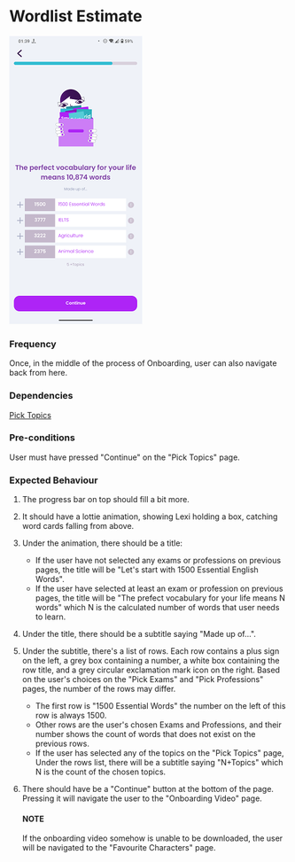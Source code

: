 # Wordlist Estimate

![WordlistEstimate](../_media/Onboarding/WordlistEstimate.png)

### Frequency

Once, in the middle of the process of Onboarding, user can also navigate back from here.

### Dependencies

[Pick Topics](docs/onboarding/PickTopics.md)

### Pre-conditions

User must have pressed "Continue" on the "Pick Topics" page.

### Expected Behaviour

1. The progress bar on top should fill a bit more.

2. It should have a lottie animation, showing Lexi holding a box, catching word cards falling from above.

3. Under the animation, there should be a title:
   - If the user have not selected any exams or professions on previous pages, the title will be "Let's start with 1500 Essential English Words".
   - If the user have selected at least an exam or profession on previous pages, the title will be "The prefect vocabulary for your life means N words" which N is the calculated number of words that user needs to learn.

4. Under the title, there should be a subtitle saying "Made up of...".

5. Under the subtitle, there's a list of rows. Each row contains a plus sign on the left, a grey box containing a number, a white box containing the row title, and a grey circular exclamation mark icon on the right. Based on the user's choices on the "Pick Exams" and "Pick Professions" pages, the number of the rows may differ.
   - The first row is "1500 Essential Words" the number on the left of this row is always 1500.
   - Other rows are the user's chosen Exams and Professions, and their number shows the count of words that does not exist on the previous rows. 
   - If the user has selected any of the topics on the "Pick Topics" page, Under the rows list, there will be a subtitle saying "N+Topics" which N is the count of the chosen topics.

6. There should have be a "Continue" button at the bottom of the page. Pressing it will navigate the user to the "Onboarding Video" page.

   #### NOTE
   If the onboarding video somehow is unable to be downloaded, the user will be navigated to the "Favourite Characters" page.
